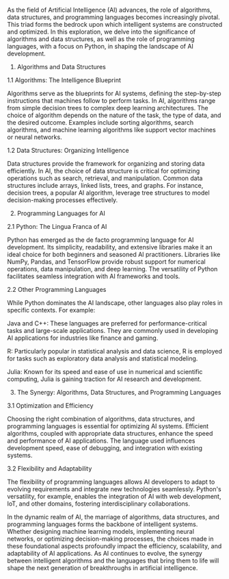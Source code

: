 As the field of Artificial Intelligence (AI) advances, the role of algorithms, data structures, and programming languages becomes increasingly pivotal. This triad forms the bedrock upon which intelligent systems are constructed and optimized. In this exploration, we delve into the significance of algorithms and data structures, as well as the role of programming languages, with a focus on Python, in shaping the landscape of AI development.

1. Algorithms and Data Structures

1.1 Algorithms: The Intelligence Blueprint

Algorithms serve as the blueprints for AI systems, defining the step-by-step instructions that machines follow to perform tasks. In AI, algorithms range from simple decision trees to complex deep learning architectures. The choice of algorithm depends on the nature of the task, the type of data, and the desired outcome. Examples include sorting algorithms, search algorithms, and machine learning algorithms like support vector machines or neural networks.

1.2 Data Structures: Organizing Intelligence

Data structures provide the framework for organizing and storing data efficiently. In AI, the choice of data structure is critical for optimizing operations such as search, retrieval, and manipulation. Common data structures include arrays, linked lists, trees, and graphs. For instance, decision trees, a popular AI algorithm, leverage tree structures to model decision-making processes effectively.

2. Programming Languages for AI

2.1 Python: The Lingua Franca of AI

Python has emerged as the de facto programming language for AI development. Its simplicity, readability, and extensive libraries make it an ideal choice for both beginners and seasoned AI practitioners. Libraries like NumPy, Pandas, and TensorFlow provide robust support for numerical operations, data manipulation, and deep learning. The versatility of Python facilitates seamless integration with AI frameworks and tools.

2.2 Other Programming Languages

While Python dominates the AI landscape, other languages also play roles in specific contexts. For example:

Java and C++: These languages are preferred for performance-critical tasks and large-scale applications. They are commonly used in developing AI applications for industries like finance and gaming.

R: Particularly popular in statistical analysis and data science, R is employed for tasks such as exploratory data analysis and statistical modeling.

Julia: Known for its speed and ease of use in numerical and scientific computing, Julia is gaining traction for AI research and development.

3. The Synergy: Algorithms, Data Structures, and Programming Languages

3.1 Optimization and Efficiency

Choosing the right combination of algorithms, data structures, and programming languages is essential for optimizing AI systems. Efficient algorithms, coupled with appropriate data structures, enhance the speed and performance of AI applications. The language used influences development speed, ease of debugging, and integration with existing systems.

3.2 Flexibility and Adaptability

The flexibility of programming languages allows AI developers to adapt to evolving requirements and integrate new technologies seamlessly. Python's versatility, for example, enables the integration of AI with web development, IoT, and other domains, fostering interdisciplinary collaborations.

In the dynamic realm of AI, the marriage of algorithms, data structures, and programming languages forms the backbone of intelligent systems. Whether designing machine learning models, implementing neural networks, or optimizing decision-making processes, the choices made in these foundational aspects profoundly impact the efficiency, scalability, and adaptability of AI applications. As AI continues to evolve, the synergy between intelligent algorithms and the languages that bring them to life will shape the next generation of breakthroughs in artificial intelligence.
